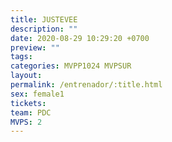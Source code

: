 ```yaml
---
title: JUSTEVEE
description: ""
date: 2020-08-29 10:29:20 +0700
preview: ""
tags: 
categories: MVPP1024 MVPSUR
layout: 
permalink: /entrenador/:title.html
sex: female1
tickets: 
team: PDC
MVPS: 2
---
```

